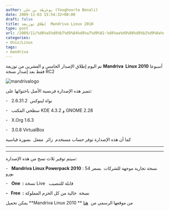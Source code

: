 ```yaml
---
author: يوغرطة بن علي (Youghourta Benali)
date: 2009-11-03 15:54:32+00:00
draft: false
title: إطلاق توزيعة  Mandriva Linux 2010
type: post
url: /2009/11/%d8%a5%d8%b7%d9%84%d8%a7%d9%82-%d8%aa%d9%88%d8%b2%d9%8a%d8%b9%d8%a9-mandriva-linux-2010/
categories:
- Unix/Linux
tags:
- mandriva
---
```


تم اليوم إطلاق الإصدار الخامس و العشرين من توزيعة **Mandriva  Linux 2010** أسبوعا فقط بعد إصدار نسخة RC2


![mandrivalogo](https://www.it-scoop.com/wp-content/uploads/2009/11/mandrivalogo.jpg)




تتميز هذه الإصدارة فرنسية الأصل باحتوائها على:

-   نواة لينوكس  2.6.31.2

-   سطحي المكتب KDE 4.3.2 و GNOME 2.28

-   X.Org 1.6.3

-   3.0.8 VirtualBox

كما أن هذه الإصدارة توفر حساب مستخدم  زائر  مفعل  بصورة قياسية

** **

** **

سيتم توفير ثلاث نسخ من هذه الإصدارة:

-   **Mandriva Linux Powerpack 2010** : نسخة تجارية موجهة للشركات  بسعر 54 يورو

-   **One  :** نسخة Live   قابلة للتنصيب

**-   Free  :** نسخة  خالية من كل الحزم المملوكة

يمكن تحميل **Mandriva Linux 2010 ** من موقعها الرسمي من  [هنا](http://www2.mandriva.com/)
